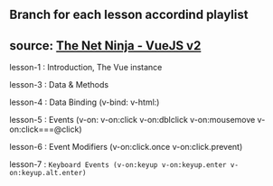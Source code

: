 ## Branch for each lesson accordind playlist
## source: [The Net Ninja - VueJS v2](https://youtube.com/playlist?list=PL4cUxeGkcC9gQcYgjhBoeQH7wiAyZNrYa)


lesson-1 : Introduction, The Vue instance

lesson-3 : Data & Methods

lesson-4 : Data Binding  (v-bind: v-html:)

lesson-5 : Events (v-on: v-on:click v-on:dblclick v-on:mousemove v-on:click===@click)

lesson-6 : Event Modifiers (v-on:click.once v-on:click.prevent)

lesson-7 : `Keyboard Events (v-on:keyup v-on:keyup.enter v-on:keyup.alt.enter)`